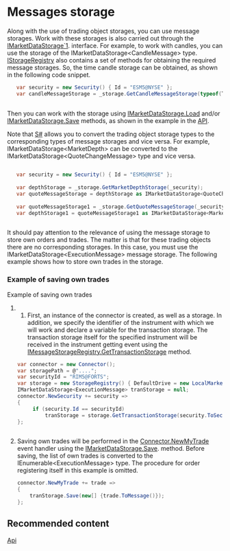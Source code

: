 # Messages storage

Along with the use of trading object storages, you can use message storages. Work with these storages is also carried out through the [IMarketDataStorage\`1](xref:StockSharp.Algo.Storages.IMarketDataStorage`1). interface. For example, to work with candles, you can use the storage of the IMarketDataStorage\<CandleMessage\> type. [IStorageRegistry](xref:StockSharp.Algo.Storages.IStorageRegistry) also contains a set of methods for obtaining the required message storages. So, the time candle storage can be obtained, as shown in the following code snippet. 

```cs
   var security = new Security() { Id = "ESM5@NYSE" };
   var candleMessageStorage = _storage.GetCandleMessageStorage(typeof(TimeFrameCandleMessage), security, TimeSpan.FromMinutes(1));
	
```

Then you can work with the storage using [IMarketDataStorage.Load](xref:StockSharp.Algo.Storages.IMarketDataStorage.Load) and\/or [IMarketDataStorage.Save](xref:StockSharp.Algo.Storages.IMarketDataStorage.Save) methods, as shown in the example in the [API](StoragesApi.md). 

Note that [S\#](StockSharpAbout.md) allows you to convert the trading object storage types to the corresponding types of message storages and vice versa. For example, IMarketDataStorage\<MarketDepth\> can be converted to the IMarketDataStorage\<QuoteChangeMessage\> type and vice versa. 

```cs
	
   var security = new Security() { Id = "ESM5@NYSE" };
   
   var depthStorage = _storage.GetMarketDepthStorage(_security);
   var quoteMessageStorage = depthStorage as IMarketDataStorage<QuoteChangeMessage>;
   
   var quoteMessageStorage1 = _storage.GetQuoteMessageStorage(_security);
   var depthStorage1 = quoteMessageStorage1 as IMarketDataStorage<MarketDepth>;
	
```

It should pay attention to the relevance of using the message storage to store own orders and trades. The matter is that for these trading objects there are no corresponding storages. In this case, you must use the IMarketDataStorage\<ExecutionMessage\> message storage. The following example shows how to store own trades in the storage. 

### Example of saving own trades

Example of saving own trades

1. 1. First, an instance of the connector is created, as well as a storage. In addition, we specify the identifier of the instrument with which we will work and declare a variable for the transaction storage. The transaction storage itself for the specified instrument will be received in the instrument getting event using the [IMessageStorageRegistry.GetTransactionStorage](xref:StockSharp.Algo.Storages.IMessageStorageRegistry.GetTransactionStorage) method. 

   ```cs
   var connector = new Connector();
   var storagePath = @"....";
   var securityId = "RIM5@FORTS";
   var storage = new StorageRegistry() { DefaultDrive = new LocalMarketDataDrive(storagePath) };
   IMarketDataStorage<ExecutionMessage> tranStorage = null;
   connector.NewSecurity += security =>
   {
   		if (security.Id == securityId)
   			tranStorage = storage.GetTransactionStorage(security.ToSecurityId());
   };
    
   ```
2. Saving own trades will be performed in the [Connector.NewMyTrade](xref:StockSharp.Algo.Connector.NewMyTrade) event handler using the [IMarketDataStorage.Save](xref:StockSharp.Algo.Storages.IMarketDataStorage.Save). method. Before saving, the list of own trades is converted to the IEnumerable\<ExecutionMessage\> type. The procedure for order registering itself in this example is omitted. 

   ```cs
   connector.NewMyTrade += trade =>
   {
       tranStorage.Save(new[] {trade.ToMessage()});
   };
   ```

## Recommended content

[Api](StoragesApi.md)
